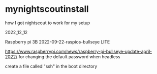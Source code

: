 # mynightscoutinstall
how I got nightscout to work for my setup


2022_12_12 

Raspberry pi 3B 2022-09-22-raspios-bullseye LITE

https://www.raspberrypi.com/news/raspberry-pi-bullseye-update-april-2022/ for changing the default password when headless

create a file called "ssh" in the boot directory

